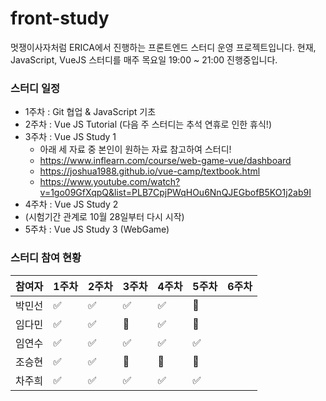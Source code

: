 # front-study

멋쟁이사자처럼 ERICA에서 진행하는 프론트엔드 스터디 운영 프로젝트입니다. 현재, JavaScript, VueJS 스터디를 매주 목요일 19:00 ~ 21:00 진행중입니다.

### 스터디 일정
- 1주차 : Git 협업 & JavaScript 기초
- 2주차 : Vue JS Tutorial (다음 주 스터디는 추석 연휴로 인한 휴식!)
- 3주차 : Vue JS Study 1
  - 아래 세 자료 중 본인이 원하는 자료 참고하여 스터디!
  - https://www.inflearn.com/course/web-game-vue/dashboard
  - https://joshua1988.github.io/vue-camp/textbook.html
  - https://www.youtube.com/watch?v=1go09GfXqpQ&list=PLB7CpjPWqHOu6NnQJEGbofB5KO1j2ab9I
- 4주차 : Vue JS Study 2
- (시험기간 관계로 10월 28일부터 다시 시작)
- 5주차 : Vue JS Study 3 (WebGame)

### 스터디 참여 현황

|참여자|1주차|2주차|3주차|4주차|5주차|6주차|
|---|---|---|---|---|---|---|
|박민선|✅|✅|✅|✅|🤍|
|임다민|✅|✅|🤍|✅|🤍|
|임연수|✅|✅|✅|✅|✅|
|조승현|✅|✅|🤍|🤍|🤍|
|차주희|✅|✅|✅|✅|✅|

